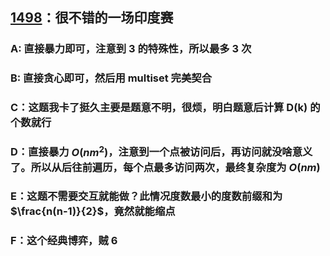 
## [1498](https://codeforces.com/contest/1498/)：很不错的一场印度赛

### A: 直接暴力即可，注意到 3 的特殊性，所以最多 3 次

### B: 直接贪心即可，然后用 multiset 完美契合

### C：这题我卡了挺久主要是题意不明，很烦，明白题意后计算 D(k) 的个数就行

### D：直接暴力 $O(n m^2)$，注意到一个点被访问后，再访问就没啥意义了。所以从后往前遍历，每个点最多访问两次，最终复杂度为 $O(n m)$

### E：这题不需要交互就能做？此情况度数最小的度数前缀和为 $\frac{n(n-1)}{2}$，竟然就能缩点

### F：这个经典博弈，贼 6
